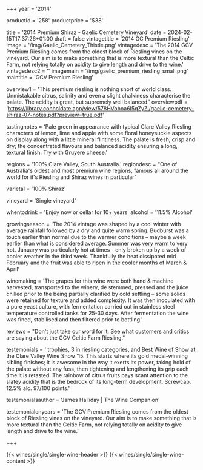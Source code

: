 
+++
year = '2014'

productId = '258'
productprice = '$38'


title = '2014 Premium Shiraz - Gaelic Cemetery Vineyard'
date = 2024-02-15T17:37:26+01:00
draft = false
vintagetitle = '2014 GC Premium Riesling'
image = '/img/Gaelic_Cemetery_Thistle.png'
vintagedesc = 'The 2014 GCV Premium Riesling comes from the oldest block of Riesling vines on the vineyard. Our aim is to make something that is more textural than the Celtic Farm, not relying totally on acidity to give length and drive to the wine.'
vintagedesc2 = ''
imagemain = '/img/gaelic_premium_riesling_small.png'
maintitle = 'GCV Premium Riesling'


overview1 = 'This premium riesling is nothing short of world class. Unmistakable citrus, salinity and even a slight chalkiness characterise the palate. The acidity is great, but supremely well balanced.'
overviewpdf = 'https://library.conholdate.app/view/578HVoboa6I5qZyZl/gaelic-cemetery-shiraz-07-notes.pdf?preview=true.pdf'

tastingnotes = 'Pale green in appearance with typical Clare Valley Riesling characters of lemon, lime and apple with some floral honeysuckle aspects on display along with a little mineral flintiness. The palate is fresh, crisp and dry; the concentrated flavours and balanced acidity ensuring a long, textural finish. Try with Gruyere cheese.'

regions = '100% Clare Valley, South Australia.'
regiondesc = "One of Australia's oldest and most premium wine regions, famous all around the world for it's Riesling and Shiraz wines in particular"

varietal = '100% Shiraz'

vineyard = 'Single vineyard'

whentodrink = 'Enjoy now or cellar for 10+ years'
alcohol = '11.5% Alcohol'


growingseason = 'The 2014 vintage was shaped by a cool winter with average rainfall followed by a dry and quite warm spring. Budburst was a touch earlier than normal due to the warmer conditions – maybe a week earlier than what is considered average. Summer was very warm to very hot. January was particularly hot at times - only broken up by a week of cooler weather in the third week. Thankfully the heat dissipated mid February and the fruit was able to ripen in the cooler months of March & April'

winemaking = 'The grapes for this wine were both hand & machine harvested, transported to the winery, de stemmed, pressed and the juice chilled prior to the being partially clarified by cold settling – some solids were retained for texture and added complexity. It was then inoculated with a pure yeast culture, with fermentation carried out in stainless steel temperature controlled tanks for 25-30 days. After fermentation the wine was fined, stabilised and then filtered prior to bottling.'

reviews = "Don't just take our word for it. See what customers and critics are saying about the GCV Celtic Farm Riesling."

testemonials = ' trophies, 3 in riesling categories, and Best Wine of Show at the Clare Valley Wine Show ’15. This starts where its gold medal-winning sibling finishes; it is awesome in the way it exerts its power, taking hold of the palate without any fuss, then tightening and lengthening its grip each time it is retasted. The rainbow of citrus fruits pays scant attention to the slatey acidity that is the bedrock of its long-term development. Screwcap. 12.5% alc. 97/100 points.'

testemonialsauthor = 'James Halliday | The Wine Companion'

testemonialonyears = 'The GCV Premium Riesling comes from the oldest block of Riesling vines on the vineyard. Our aim is to make something that is more textural than the Celtic Farm, not relying totally on acidity to give length and drive to the wine.'

+++

{{< wines/single/single-wine-header >}} 
{{< wines/single/single-wine-content >}} 








